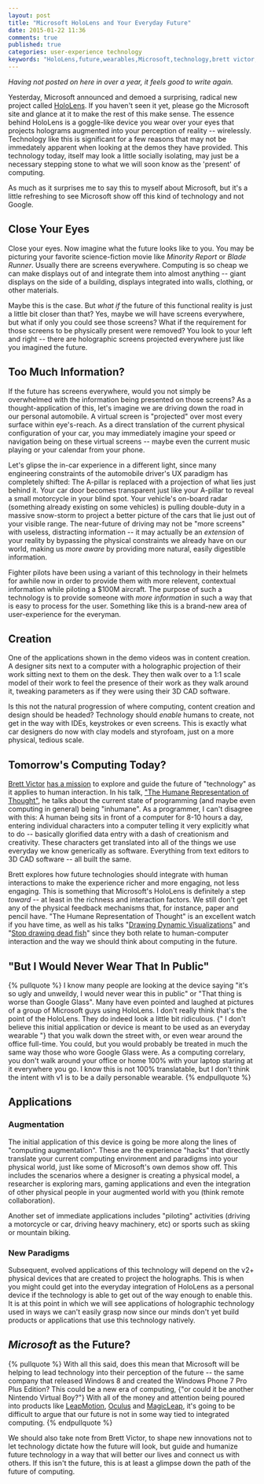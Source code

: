 ```yaml
---
layout: post
title: "Microsoft HoloLens and Your Everyday Future"
date: 2015-01-22 11:36
comments: true
published: true
categories: user-experience technology
keywords: "HoloLens,future,wearables,Microsoft,technology,brett victor,worrydream,holographic,technology"
---
```


_Having not posted on here in over a year, it feels good to write again._

Yesterday, Microsoft announced and demoed a surprising, radical new project called [HoloLens](http://www.microsoft.com/microsoft-hololens). If you haven't seen it yet, please go the Microsoft site and glance at it to make the rest of this make sense. The essence behind HoloLens is a goggle-like device you wear over your eyes that projects holograms augmented into your perception of reality -- wirelessly. Technology like this is significant for a few reasons that may not be immedately apparent when looking at the demos they have provided. This technology today, itself may look a little socially isolating, may just be a necessary stepping stone to what we will soon know as the 'present' of computing.

As much as it surprises me to say this to myself about Microsoft, but it's a little refreshing to see Microsoft show off this kind of technology and not Google.

## Close Your Eyes
Close your eyes. Now imagine what the future looks like to you. You may be picturing your favorite science-fiction movie like _Minority Report_ or _Blade Runner_. Usually there are screens everywhere. Computing is so cheap we can make displays out of and integrate them into almost anything -- giant displays on the side of a building, displays integrated into walls, clothing, or other materials.

Maybe this is the case. But _what if_ the future of this functional reality is just a little bit closer than that?<!-- more --> Yes, maybe we will have screens everywhere, but what if only you could see those screens? What if the requirement for those screens to be physically present were removed? You look to your left and right -- there are holographic screens projected everywhere just like you imagined the future.

## Too Much Information?
If the future has screens everywhere, would you not simply be overwhelmed with the information being presented on those screens? As a thought-application of this, let's imagine we are driving down the road in our personal automobile. A virtual screen is "projected" over most every surface within eye's-reach. As a direct translation of the current physical configuration of your car, you may immediately imagine your speed or navigation being on these virtual screens -- maybe even the current music playing or your calendar from your phone.

Let's glipse the in-car experience in a different light, since many engineering constraints of the automobile driver's UX paradigm has completely shifted: The A-pillar is replaced with a projection of what lies just behind it. Your car door becomes transparent just like your A-pillar to reveal a small motorcycle in your blind spot. Your vehicle's on-board radar (something already existing on some vehicles) is pulling double-duty in a massive snow-storm to project a better picture of the cars that lie just out of your visible range. The near-future of driving may not be "more screens" with useless, distracting information -- it may actually be an _extension_ of your reality by bypassing the physical constraints we already have on our world, making us _more aware_ by providing more natural, easily digestible information.

Fighter pilots have been using a variant of this technology in their helmets for awhile now in order to provide them with more relevent, contextual information while piloting a $100M aircraft. The purpose of such a technology is to provide someone with _more information_ in such a way that is easy to process for the user. Something like this is a brand-new area of user-experience for the everyman.

## Creation
One of the applications shown in the demo videos was in content creation. A designer sits next to a computer with a holographic projection of their work sitting next to them on the desk. They then walk over to a 1:1 scale model of their work to feel the presence of their work as they walk around it, tweaking parameters as if they were using their 3D CAD software.

Is this not the natural progression of where computing, content creation and design should be headed? Technology should _enable_ humans to create, not get in the way with IDEs, keystrokes or even screens. This is exactly what car designers do now with clay models and styrofoam, just on a more physical, tedious scale.

## Tomorrow's Computing Today?
[Brett Victor](http://worrydream.com) [has a mission](http://worrydream.com/#!/Bio) to explore and guide the future of "technology" as it applies to human interaction. In his talk, ["The Humane Representation of Thought"](http://vimeo.com/115154289), he talks about the current state of programming (and maybe even computing in general) being "inhumane". As a programmer, I can't disagree with this: A human being sits in front of a computer for 8-10 hours a day, entering individual characters into a computer telling it very explicitly what to do -- basically glorified data entry with a dash of creationism and creativity. These characters get translated into all of the things we use everyday we know generically as software. Everything from text editors to 3D CAD software -- all built the same.

Brett explores how future technologies should integrate with human interactions to make the experience richer and more engaging, not less engaging. This is something that Microsoft's HoloLens is definitely a step _toward_ -- at least in the richness and interaction factors. We still don't get any of the physical feedback mechanisms that, for instance, paper and pencil have. "The Humane Representation of Thought" is an excellent watch if you have time, as well as his talks "[Drawing Dynamic Visualizations](http://worrydream.com/DrawingDynamicVisualizationsTalk/)" and "[Stop drawing dead fish](http://worrydream.com/StopDrawingDeadFish/)" since they both relate to human-computer interaction and the way we should think about computing in the future.

## "But I Would Never Wear That In Public"
{% pullquote %}
I know many people are looking at the device saying "it's so ugly and unweildy, I would never wear this in public" or "That thing is worse than Google Glass". Many have even pointed and laughed at pictures of a group of Microsoft guys using HoloLens. I don't really think that's the point of the HoloLens. They do indeed look a little bit ridiculous. {" I don't believe this initial application or device is meant to be used as an everyday wearable "} that you walk down the street with, or even wear around the office full-time. You could, but you would probably be treated in much the same way those who wore Google Glass were. As a computing correlary, you don't walk around your office or home 100% with your laptop staring at it everywhere you go. I know this is not 100% translatable, but I don't think the intent with v1 is to be a daily personable wearable.
{% endpullquote %}

## Applications

### Augmentation
The initial application of this device is going be more along the lines of "computing augmentation". These are the experience "hacks" that directly translate your current computing environment and paradigms into your physical world, just like some of Microsoft's own demos show off. This includes the scenarios where a designer is creating a physical model, a researcher is exploring mars, gaming applications and even the integration of other physical people in your augmented world with you (think remote collaboration).

Another set of immediate applications includes "piloting" activities (driving a motorcycle or car, driving heavy machinery, etc) or sports such as skiing or mountain biking.

### New Paradigms
Subsequent, evolved applications of this technology will depend on the v2+ physical devices that are created to project the holographs. This is when you might could get into the everyday integration of HoloLens as a personal device if the technology is able to get out of the way enough to enable this. It is at this point in which we will see applications of holographic technology used in ways we can't easily grasp now since our minds don't yet build products or applications that use this technology natively.

## _Microsoft_ as the Future?
{% pullquote %}
With all this said, does this mean that Microsoft will be helping to lead technology into their perception of the future -- the same company that released Windows 8 and created the Windows Phone 7 Pro Plus Edition? This could be a new era of computing, {"or could it be another Nintendo Virtual Boy?"} With all of the money and attention being poured into products like [LeapMotion](https://www.leapmotion.com), [Oculus](https://www.oculus.com) and [MagicLeap](http://www.magicleap.com/), it's going to be difficult to argue that our future is not in some way tied to integrated computing.
{% endpullquote %}

We should also take note from Brett Victor, to shape new innovations not to let technology dictate how the future will look, but guide and humanize future technology in a way that will better our lives and connect us with others. If this isn't the future, this is at least a glimpse down the path of the future of computing.